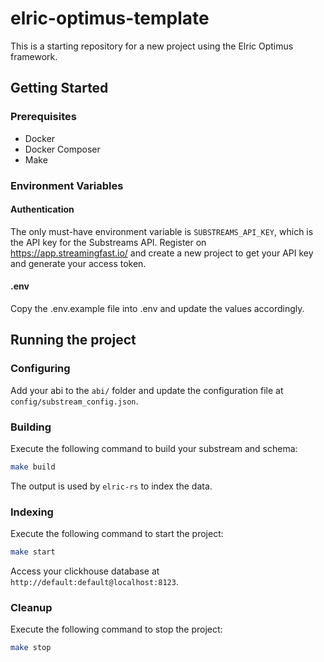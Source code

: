 # elric-optimus-template

This is a starting repository for a new project using the Elric Optimus framework.

## Getting Started

### Prerequisites

- Docker
- Docker Composer
- Make

### Environment Variables

#### Authentication

The only must-have environment variable is `SUBSTREAMS_API_KEY`, which is the API key for the Substreams API.
Register on https://app.streamingfast.io/ and create a new project to get your API key and generate your access token.

#### .env

Copy the .env.example file into .env and update the values accordingly.

## Running the project

### Configuring

Add your abi to the `abi/` folder and update the configuration file at `config/substream_config.json`.

### Building
Execute the following command to build your substream and schema:

```bash
make build
```

The output is used by `elric-rs` to index the data.

### Indexing

Execute the following command to start the project:

```bash
make start
```

Access your clickhouse database at `http://default:default@localhost:8123`.

### Cleanup

Execute the following command to stop the project:

```bash
make stop
```
